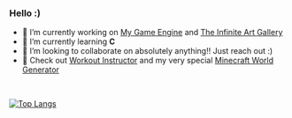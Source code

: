### Hello :)

- 🔭 I’m currently working on [My Game Engine](https://github.com/nowaythisworks/Austin-Game-Engine) and [The Infinite Art Gallery](https://github.com/Brazil-0034/Infinite-Art-Gallery)
- 🌱 I’m currently learning **C**
- 👯 I’m looking to collaborate on absolutely anything!! Just reach out :)
- 🤖 Check out [Workout Instructor](https://3d-workout-instructor.brazil-0034.repl.co/) and my very special [Minecraft World Generator](https://github.com/nowaythisworks/Piranesi)

<br>

[![Top Langs](https://github-readme-stats.vercel.app/api/top-langs/?username=nowaythisworks&theme=onedark&layout=compact)](https://github.com/anuraghazra/github-readme-stats)
